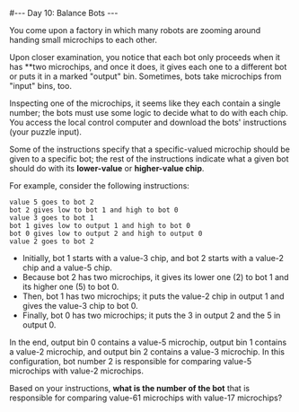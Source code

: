 #--- Day 10: Balance Bots ---

You come upon a factory in which many robots are zooming around handing small microchips to each other.

Upon closer examination, you notice that each bot only proceeds when it has **two microchips, and once it does, it gives each one to a different bot or puts it in a marked "output" bin. Sometimes, bots take microchips from "input" bins, too.

Inspecting one of the microchips, it seems like they each contain a single number; the bots must use some logic to decide what to do with each chip. You access the local control computer and download the bots' instructions (your puzzle input).

Some of the instructions specify that a specific-valued microchip should be given to a specific bot; the rest of the instructions indicate what a given bot should do with its **lower-value** or **higher-value chip**.

For example, consider the following instructions:

    value 5 goes to bot 2
    bot 2 gives low to bot 1 and high to bot 0
    value 3 goes to bot 1
    bot 1 gives low to output 1 and high to bot 0
    bot 0 gives low to output 2 and high to output 0
    value 2 goes to bot 2

- Initially, bot 1 starts with a value-3 chip, and bot 2 starts with a value-2 chip and a value-5 chip.
- Because bot 2 has two microchips, it gives its lower one (2) to bot 1 and its higher one (5) to bot 0.
- Then, bot 1 has two microchips; it puts the value-2 chip in output 1 and gives the value-3 chip to bot 0.
- Finally, bot 0 has two microchips; it puts the 3 in output 2 and the 5 in output 0.

In the end, output bin 0 contains a value-5 microchip, output bin 1 contains a value-2 microchip, and output bin 2 contains a value-3 microchip. In this configuration, bot number 2 is responsible for comparing value-5 microchips with value-2 microchips.

Based on your instructions, **what is the number of the bot** that is responsible for comparing value-61 microchips with value-17 microchips?